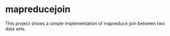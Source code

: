 # mapreducejoin
This project shows a simple implementation of mapreduce join between two data sets.
